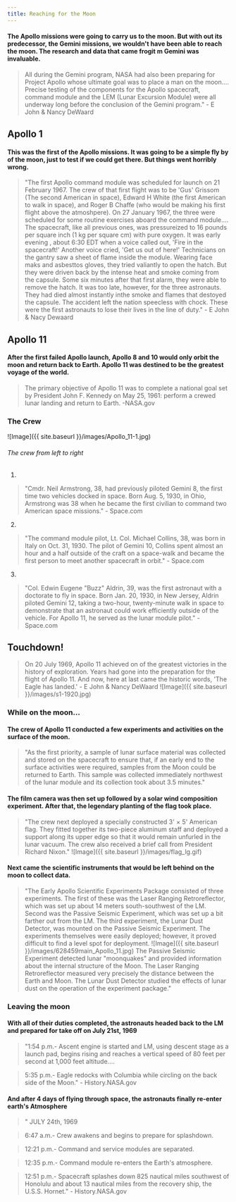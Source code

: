 ```yaml
---
title: Reaching for the Moon
---
```


#### The Apollo missions were going to carry us to the moon. But with out its predecessor, the Gemini missions, we wouldn't have been able to reach the moon. The research and data that came frogit m Gemini was invaluable. 

>All during the Gemini program, NASA had also been preparing for Project Apollo whose ultimate goal was to place a man on the moon.... Precise testing of the components for the Apollo spacecraft, command module and the LEM (Lunar Excursion Module) were all underway long before the conclusion of the Gemini program." - E John & Nancy DeWaard

## Apollo 1
#### This was the first of the Apollo missions. It was going to be a simple fly by of the moon, just to test if we could get there. But things went horribly wrong. 

>"The first Apollo command module was scheduled for launch on 21 February 1967. The crew of that first flight was to be 'Gus' Grissom (The second American in space), Edward H White (the first American to walk in space), and Roger B Chaffe (who would be making his first flight above the atmoshpere). On 27 January 1967, the three were scheduled for some routine exercises aboard the command module.... The spacecraft, like all previous ones, was pressureized to 16 pounds per square inch (1 kg per square cm) with pure oxygen. It was early evening , about 6:30 EDT when a voice called out, 'Fire in the spacecraft!' Another voice cried, 'Get us out of here!' Technicians on the gantry saw a sheet of flame inside the module. Wearing face maks and asbesttos gloves, they tried valiantly to open the hatch. But they were driven back by the intense heat and smoke coming from the capsule. Some six minutes after that first alarm, they were able to remove the hatch. It was too late, however, for the three astronauts. They had died almost instantly inthe smoke and flames that destoyed the capsule. The accident left the nation speecless with chock. These were the first astronauts to lose their lives in the line of duty." - E John & Nacy Dewaard 

## Apollo 11
#### After the first failed Apollo launch, Apollo 8 and 10 would only orbit the moon and return back to Earth. Apollo 11 was destined to be the greatest voyage of the world. 

>The primary objective of Apollo 11 was to complete a national goal set by President John F. Kennedy on May 25, 1961: perform a crewed lunar landing and return to Earth. -NASA.gov

### The Crew

![Image]({{ site.baseurl }}/images/Apollo_11-1.jpg)
###### The crew from left to right
1. 
> "Cmdr. Neil Armstrong, 38, had previously piloted Gemini 8, the first time two vehicles docked in space. Born Aug. 5, 1930, in Ohio, Armstrong was 38 when he became the first civilian to command two American space missions." - Space.com

2. 
>"The command module pilot, Lt. Col. Michael Collins, 38, was born in Italy on Oct. 31, 1930. The pilot of Gemini 10, Collins spent almost an hour and a half outside of the craft on a space-walk and became the first person to meet another spacecraft in orbit." - Space.com  

3. 
>"Col. Edwin Eugene "Buzz" Aldrin, 39, was the first astronaut with a doctorate to fly in space. Born Jan. 20, 1930, in New Jersey, Aldrin piloted Gemini 12, taking a two-hour, twenty-minute walk in space to demonstrate that an astronaut could work efficiently outside of the vehicle. For Apollo 11, he served as the lunar module pilot." - Space.com

## Touchdown!
>On 20 July 1969, Apollo 11 achieved on of the greatest victories in the history of exploration. Years had gone into the preparation for the flight of Apollo 11. And now, here at last came the historic words, 'The Eagle has landed.' - E John & Nancy DeWaard
![Image]({{ site.baseurl }}/images/s1-1920.jpg)

### While on the moon...
#### The crew of Apollo 11 conducted a few experiments and activities on the surface of the moon.

>"As the first priority, a sample of lunar surface material was collected and stored on the spacecraft to ensure that, if an early end to the surface activities were required, samples from the Moon could be returned to Earth. This sample was collected immediately northwest of the lunar module and its collection took about 3.5 minutes." 

#### The film camera was then set up followed by a solar wind composition experiment. After that, the legendary planting of the flag took place. 
>"The crew next deployed a specially constructed 3' × 5' American flag. They fitted together its two-piece aluminum staff and deployed a support along its upper edge so that it would remain unfurled in the lunar vacuum. The crew also received a brief call from President Richard Nixon."
![Image]({{ site.baseurl }}/images/flag_lg.gif)

#### Next came the scientific instruments that would be left behind on the moon to collect data. 
>"The Early Apollo Scientific Experiments Package consisted of three experiments. The first of these was the Laser Ranging Retroreflector, which was set up about 14 meters south-southwest of the LM. Second was the Passive Seismic Experiment, which was set up a bit farther out from the LM. The third experiment, the Lunar Dust Detector, was mounted on the Passive Seismic Experiment. The experiments themselves were easily deployed; however, it proved difficult to find a level spot for deployment.
>![Image]({{ site.baseurl }}/images/628459main_Apollo_11.jpg)
>The Passive Seismic Experiment detected lunar "moonquakes" and provided information about the internal structure of the Moon. The Laser Ranging Retroreflector measured very precisely the distance between the Earth and Moon. The Lunar Dust Detector studied the effects of lunar dust on the operation of the experiment package." 


### Leaving the moon
#### With all of their duties completed, the astronauts headed back to the LM and prepared for take off on July 21st, 1969
>"1:54 p.m.- Ascent engine is started and LM, using descent stage as a launch pad, begins rising and reaches a vertical speed of 80 feet per second at 1,000 feet altitude....

>5:35 p.m.- Eagle redocks with Columbia while circling on the back side of the Moon."  - History.NASA.gov

#### And after 4 days of flying through space, the astronauts finally re-enter earth's Atmosphere
>"      JULY 24th, 1969

>6:47 a.m.- Crew awakens and begins to prepare for splashdown.

> 12:21 p.m.- Command and service modules are separated.

> 12:35 p.m.- Command module re-enters the Earth's atmosphere.

> 12:51 p.m.- Spacecraft splashes down 825 nautical miles southwest of Honolulu and about 13 nautical miles from the recovery ship, the U.S.S. Hornet."  - History.NASA.gov
  
